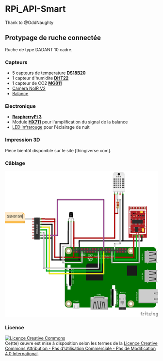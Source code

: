 # RPi_API-Smart

Thank to @OddNaughty

## Protypage de ruche connectée

Ruche de type DADANT 10 cadre.

### Capteurs
 - 5 capteurs de temperature [**DS18B20**](https://boutique.semageek.com/fr/769-sonde-de-temperature-etanche-ds18b20.html)
 - 1 capteur d'humidite [**DHT22**](https://boutique.semageek.com/fr/416-dht22-capteur-de-temperature-et-humidite-digital.html)
 - 1 capteur de CO2 [**MG811**](https://www.dfrobot.com/product-1023.html)
 - [Camera NoIR V2](https://boutique.semageek.com/fr/782-module-camera-8mp-v2-infrarouge-pour-raspberry-pi.html?search_query=noir&results=72)
 - [Balance](https://www.amazon.fr/dp/B00DOZ6U9I/ref=pe_3044141_185740131_TE_item)
 
### Electronique
  - [**RaspberryPi 3**](https://boutique.semageek.com/fr/722-raspberry-pi3-modele-b-1go-64-bits-640522710850.html)
  - Module [**HX711**](https://www.sparkfun.com/products/13879) pour l'amplification du signal de la balance
  - [LED Infrarouge](https://boutique.semageek.com/fr/134-led-infrarouge-5mm-x-5.html) pour l'éclairage de nuit

### Impression 3D
Pièce bientôt disponible sur le site [thingiverse.com].

### Câblage
![Wiring](/wiring.png)

### Licence
<a rel="license" href="http://creativecommons.org/licenses/by-nc-nd/4.0/"><img alt="Licence Creative Commons" style="border-width:0" src="https://i.creativecommons.org/l/by-nc-nd/4.0/88x31.png" /></a><br />Ce(tte) œuvre est mise à disposition selon les termes de la <a rel="license" href="http://creativecommons.org/licenses/by-nc-nd/4.0/">Licence Creative Commons Attribution - Pas d&#39;Utilisation Commerciale - Pas de Modification 4.0 International</a>.
